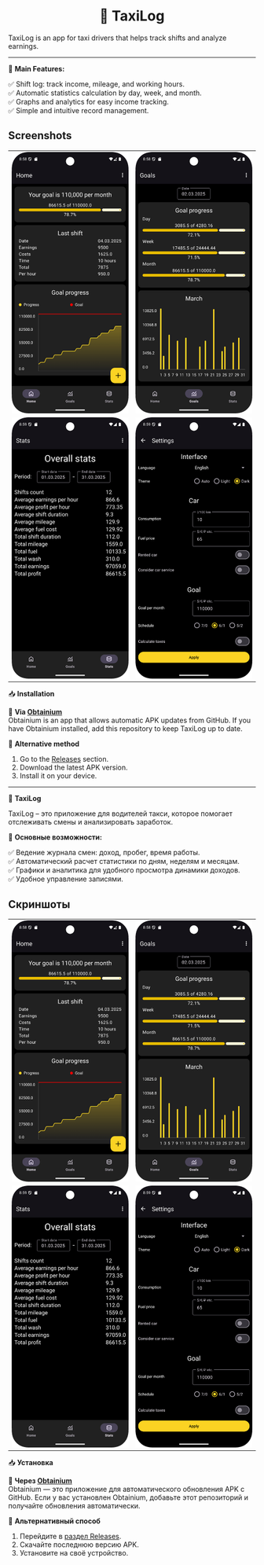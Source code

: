 <h1 align="center">🚖 TaxiLog</h1>

TaxiLog is an app for taxi drivers that helps track shifts and analyze earnings.

---

📌 **Main Features:**

✅ Shift log: track income, mileage, and working hours.  
✅ Automatic statistics calculation by day, week, and month.  
✅ Graphs and analytics for easy income tracking.  
✅ Simple and intuitive record management.  

## Screenshots

<table>
  <tr>
    <td><img src="screenshots/home_screen.png" alt="Home screen" width="250"/></td>
    <td><img src="screenshots/goal_screen.png" alt="Goal screen" width="250"/></td>
  </tr>
  <tr>
    <td><img src="screenshots/stats_screen.png" alt="Stats screen" width="250"/></td>
    <td><img src="screenshots/settings_screen.png" alt="Settings" width="250"/></td>
  </tr>
</table>

📥 **Installation**  

🔹 **Via [Obtainium](https://github.com/ImranR98/Obtainium)**  
Obtainium is an app that allows automatic APK updates from GitHub. If you have Obtainium installed, add this repository to keep TaxiLog up to date.  

🔹 **Alternative method**  
1. Go to the [Releases](https://github.com/HSact/TaxiLog/releases) section.  
2. Download the latest APK version.  
3. Install it on your device.  

---

🚖 **TaxiLog**  

TaxiLog – это приложение для водителей такси, которое помогает отслеживать смены и анализировать заработок.  

📌 **Основные возможности:**  

✅ Ведение журнала смен: доход, пробег, время работы.  
✅ Автоматический расчет статистики по дням, неделям и месяцам.  
✅ Графики и аналитика для удобного просмотра динамики доходов.  
✅ Удобное управление записями.  

## Скриншоты  

<table>
  <tr>
    <td><img src="screenshots/home_screen.png" alt="Главный экран" width="250"/></td>
    <td><img src="screenshots/goal_screen.png" alt="Цели" width="250"/></td>
  </tr>
  <tr>
    <td><img src="screenshots/stats_screen.png" alt="Статистика" width="250"/></td>
    <td><img src="screenshots/settings_screen.png" alt="Настройки" width="250"/></td>
  </tr>
</table>

📥 **Установка**  

🔹 **Через [Obtainium](https://github.com/ImranR98/Obtainium)**  
Obtainium — это приложение для автоматического обновления APK с GitHub. Если у вас установлен Obtainium, добавьте этот репозиторий и получайте обновления автоматически.  

🔹 **Альтернативный способ**  
1. Перейдите в [раздел Releases](https://github.com/HSact/TaxiLog/releases).  
2. Скачайте последнюю версию APK.  
3. Установите на своё устройство.
